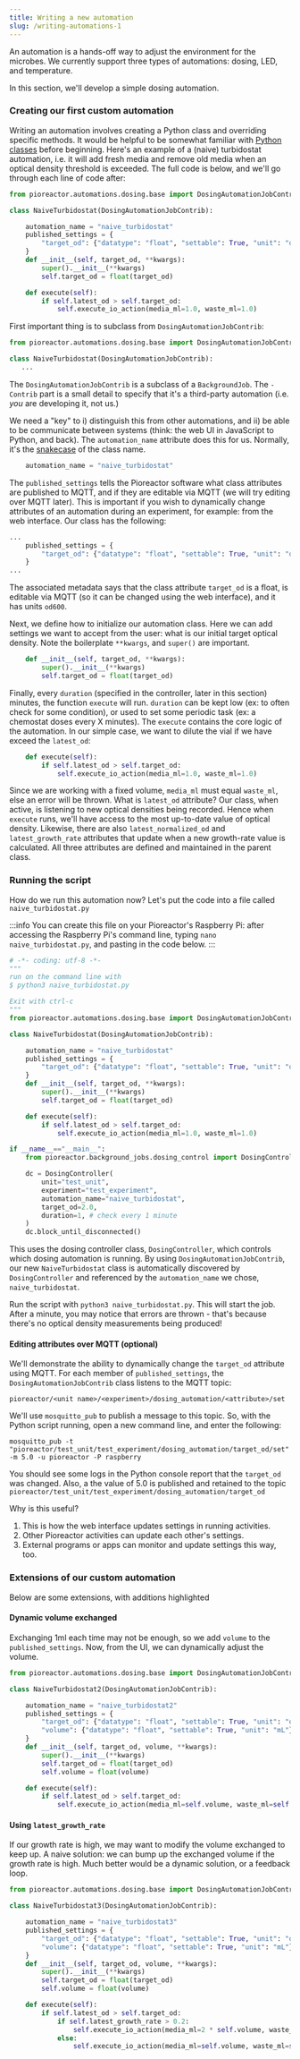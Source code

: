 ```yaml
---
title: Writing a new automation
slug: /writing-automations-1
---
```


An automation is a hands-off way to adjust the environment for the microbes. We currently support three types of automations: dosing, LED, and temperature.

In this section, we'll develop a simple dosing automation.

### Creating our first custom automation

Writing an automation involves creating a Python class and overriding specific methods. It would be helpful to be somewhat familiar with [Python classes](https://realpython.com/python3-object-oriented-programming/) before beginning. Here's an example of a (naive) turbidostat automation, i.e. it will add fresh media and remove old media when an optical density threshold is exceeded. The full code is below, and we'll go through each line of code after:

```python
from pioreactor.automations.dosing.base import DosingAutomationJobContrib

class NaiveTurbidostat(DosingAutomationJobContrib):

    automation_name = "naive_turbidostat"
    published_settings = {
        "target_od": {"datatype": "float", "settable": True, "unit": "od600"},
    }
    def __init__(self, target_od, **kwargs):
        super().__init__(**kwargs)
        self.target_od = float(target_od)

    def execute(self):
        if self.latest_od > self.target_od:
            self.execute_io_action(media_ml=1.0, waste_ml=1.0)
```

First important thing is to subclass from `DosingAutomationJobContrib`:

```python
from pioreactor.automations.dosing.base import DosingAutomationJobContrib

class NaiveTurbidostat(DosingAutomationJobContrib):
   ...
```

The `DosingAutomationJobContrib` is a subclass of a `BackgroundJob`. The `-Contrib` part is a small detail to specify that it's a third-party automation (i.e. _you_ are developing it, not us.)

We need a "key" to i) distinguish this from other automations, and ii) be able to be communicate between systems (think: the web UI in JavaScript to Python, and back). The `automation_name` attribute does this for us. Normally, it's the [snakecase](https://en.wikipedia.org/wiki/Snake_case) of the class name.

```python
    automation_name = "naive_turbidostat"
```

The `published_settings` tells the Pioreactor software what class attributes are published to MQTT, and if they are editable via MQTT (we will try editing over MQTT later). This is important if you wish to dynamically change attributes of an automation during an experiment, for example: from the web interface. Our class has the following:

```python
...
    published_settings = {
        "target_od": {"datatype": "float", "settable": True, "unit": "od600"},
    }
...
```

The associated metadata says that the class attribute `target_od` is a float, is editable via MQTT (so it can be changed using the web interface), and it has units `od600`.

Next, we define how to initialize our automation class. Here we can add settings we want to accept from the user: what is our initial target optical density. Note the boilerplate `**kwargs`, and `super()` are important.

```python
    def __init__(self, target_od, **kwargs):
        super().__init__(**kwargs)
        self.target_od = float(target_od)
```

Finally, every `duration` (specified in the controller, later in this section) minutes, the function `execute` will run. `duration` can be kept low (ex: to often check for some condition), or used to set some periodic task (ex: a chemostat doses every X minutes). The `execute` contains the core logic of the automation. In our simple case, we want to dilute the vial if we have exceed the `latest_od`:

```python
    def execute(self):
        if self.latest_od > self.target_od:
            self.execute_io_action(media_ml=1.0, waste_ml=1.0)
```

Since we are working with a fixed volume, `media_ml` must equal `waste_ml`, else an error will be thrown. What is `latest_od` attribute? Our class, when active, is listening to new optical densities being recorded. Hence when `execute` runs, we'll have access to the most up-to-date value of optical density. Likewise, there are also `latest_normalized_od` and `latest_growth_rate` attributes that update when a new growth-rate value is calculated. All three attributes are defined and maintained in the parent class.

### Running the script

How do we run this automation now? Let's put the code into a file called `naive_turbidostat.py`

:::info
You can create this file on your Pioreactor's Raspberry Pi: after accessing the Raspberry Pi's command line, typing `nano naive_turbidostat.py`, and pasting in the code below.
:::

```python
# -*- coding: utf-8 -*-
"""
run on the command line with
$ python3 naive_turbidostat.py

Exit with ctrl-c
"""
from pioreactor.automations.dosing.base import DosingAutomationJobContrib

class NaiveTurbidostat(DosingAutomationJobContrib):

    automation_name = "naive_turbidostat"
    published_settings = {
        "target_od": {"datatype": "float", "settable": True, "unit": "od600"},
    }
    def __init__(self, target_od, **kwargs):
        super().__init__(**kwargs)
        self.target_od = float(target_od)

    def execute(self):
        if self.latest_od > self.target_od:
            self.execute_io_action(media_ml=1.0, waste_ml=1.0)

if __name__=="__main__":
    from pioreactor.background_jobs.dosing_control import DosingController

    dc = DosingController(
        unit="test_unit",
        experiment="test_experiment",
        automation_name="naive_turbidostat",
        target_od=2.0,
        duration=1, # check every 1 minute
    )
    dc.block_until_disconnected()

```
This uses the dosing controller class, `DosingController`, which controls which dosing automation is running. By using `DosingAutomationJobContrib`, our new `NaiveTurbidostat` class is automatically discovered by `DosingController` and referenced by the `automation_name` we chose, `naive_turbidostat`.


Run the script with `python3 naive_turbidostat.py`. This will start the job. After a minute, you may notice that errors are thrown - that's because there's no optical density measurements being produced!

#### Editing attributes over MQTT (optional)

We'll demonstrate the ability to dynamically change the `target_od` attribute using MQTT. For each member of `published_settings`, the `DosingAutomationJobContrib` class listens to the MQTT topic:
```
pioreactor/<unit name>/<experiment>/dosing_automation/<attribute>/set
```

We'll use `mosquitto_pub` to publish a message to this topic. So, with the Python script running, open a new command line, and enter the following:

```
mosquitto_pub -t "pioreactor/test_unit/test_experiment/dosing_automation/target_od/set" -m 5.0 -u pioreactor -P raspberry
```

You should see some logs in the Python console report that the `target_od` was changed. Also, a the value of 5.0 is published and retained to the topic `pioreactor/test_unit/test_experiment/dosing_automation/target_od`

Why is this useful?

1. This is how the web interface updates settings in running activities.
2. Other Pioreactor activities can update each other's settings.
3. External programs or apps can monitor and update settings this way, too.


### Extensions of our custom automation

Below are some extensions, with additions highlighted

#### Dynamic volume exchanged

Exchanging 1ml each time may not be enough, so we add `volume` to the `published_settings`. Now, from the UI, we can dynamically adjust the volume.

```python {8,10,13,17}
from pioreactor.automations.dosing.base import DosingAutomationJobContrib

class NaiveTurbidostat2(DosingAutomationJobContrib):

    automation_name = "naive_turbidostat2"
    published_settings = {
        "target_od": {"datatype": "float", "settable": True, "unit": "od600"},
        "volume": {"datatype": "float", "settable": True, "unit": "mL"},
    }
    def __init__(self, target_od, volume, **kwargs):
        super().__init__(**kwargs)
        self.target_od = float(target_od)
        self.volume = float(volume)

    def execute(self):
        if self.latest_od > self.target_od:
            self.execute_io_action(media_ml=self.volume, waste_ml=self.volume)
```



#### Using `latest_growth_rate`

If our growth rate is high, we may want to modify the volume exchanged to keep up. A naive solution: we can bump up the exchanged volume if the growth rate is high. Much better would be a dynamic solution, or a feedback loop.


```python {8,10,13,17}
from pioreactor.automations.dosing.base import DosingAutomationJobContrib

class NaiveTurbidostat3(DosingAutomationJobContrib):

    automation_name = "naive_turbidostat3"
    published_settings = {
        "target_od": {"datatype": "float", "settable": True, "unit": "od600"},
        "volume": {"datatype": "float", "settable": True, "unit": "mL"},
    }
    def __init__(self, target_od, volume, **kwargs):
        super().__init__(**kwargs)
        self.target_od = float(target_od)
        self.volume = float(volume)

    def execute(self):
        if self.latest_od > self.target_od:
            if self.latest_growth_rate > 0.2:
                self.execute_io_action(media_ml=2 * self.volume, waste_ml=2 * self.volume)
            else:
                self.execute_io_action(media_ml=self.volume, waste_ml=self.volume)

```

